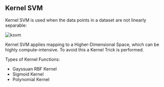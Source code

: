 ## Kernel SVM
Kernel SVM is used when the data points in a dataset are not linearly separable:

![ksvm]()

Kernel SVM applies mapping to a Higher-Dimensional Space, which can be highly compute-intensive. To avoid this a Kernel 
Trick is performed.

Types of Kernel Functions:
- Gayssuan RBF Kernel
- Sigmoid Kernel
- Polynomial Kernel
